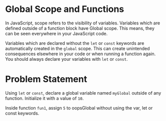 # Global Scope and Functions
In JavaScript, scope refers to the visibility of variables. Variables which are defined outside of a function block have Global scope. This means, they can be seen everywhere in your JavaScript code.

Variables which are declared without the ```let``` or ```const``` keywords are automatically created in the ```global``` scope. This can create unintended consequences elsewhere in your code or when running a function again. You should always declare your variables with ```let``` or ```const```.

# Problem Statement
Using ```let``` or ```const```, declare a global variable named ```myGlobal``` outside of any function. Initialize it with a value of ```10```.

Inside function ```fun1```, assign ```5``` to oopsGlobal without using the var, let or const keywords.
